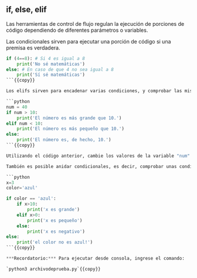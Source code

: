 ## if, else, elif  
Las herramientas de control de flujo regulan la ejecución de porciones de código dependiendo de diferentes parámetros o variables.

Las condicionales sirven para ejecutar una porción de código si una premisa es verdadera.

```python
if (4==8): # Si 4 es igual a 8
    print('No sé matemáticas')
else: # En caso de que 4 no sea igual a 8
    print('Sí sé matemáticas')
```{{copy}}

Los elifs sirven para encadenar varias condiciones, y comprobar las mismas:

```python
num = 40
if num > 10:
    print('El número es más grande que 10.')
elif num < 10:
    print('El número es más pequeño que 10.')
else: 
    print('El número es, de hecho, 10.')
```{{copy}}

Utilizando el código anterior, cambie los valores de la variable "num" de manera que logre obtener las tres salidas. 

También es posible anidar condicionales, es decir, comprobar unas condiciones dentro de otras:

```python
x=3
color='azul'

if color == 'azul':
    if x>10:
        print('x es grande')
    elif x>0:
        print('x es pequeño')
    else:
        print('x es negativo')
else:
    print('el color no es azul!')
```{{copy}}

***Recordatorio:*** Para ejecutar desde consola, ingrese el comando:

`python3 archivodeprueba.py`{{copy}}

